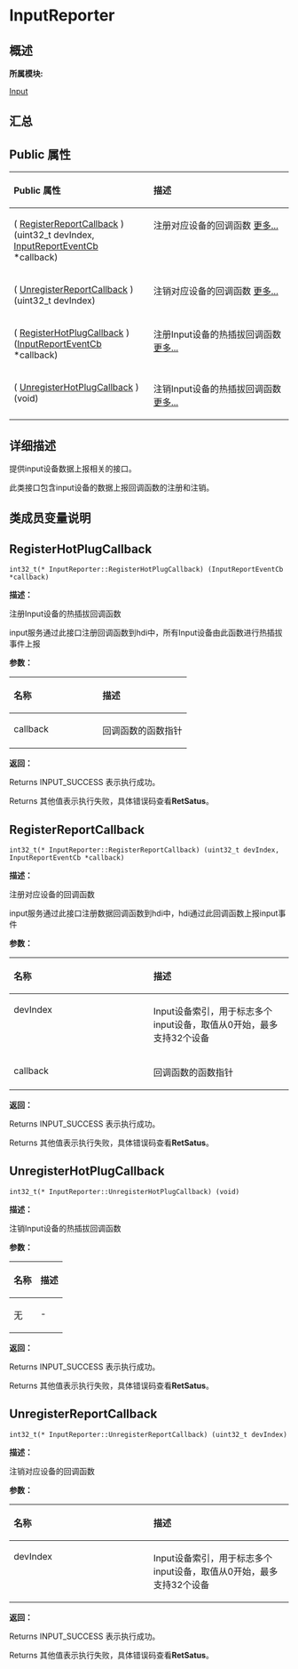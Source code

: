 # InputReporter<a name="ZH-CN_TOPIC_0000001343321025"></a>

## **概述**<a name="section1355559515083932"></a>

**所属模块:**

[Input](_input.md)

## **汇总**<a name="section937984929083932"></a>

## Public 属性<a name="pub-attribs"></a>

<a name="table1964525104083932"></a>
<table><thead align="left"><tr id="row1733577628083932"><th class="cellrowborder" valign="top" width="50%" id="mcps1.1.3.1.1"><p id="p1164238717083932"><a name="p1164238717083932"></a><a name="p1164238717083932"></a>Public 属性</p>
</th>
<th class="cellrowborder" valign="top" width="50%" id="mcps1.1.3.1.2"><p id="p91677191083932"><a name="p91677191083932"></a><a name="p91677191083932"></a>描述</p>
</th>
</tr>
</thead>
<tbody><tr id="row1311456163083932"><td class="cellrowborder" valign="top" width="50%" headers="mcps1.1.3.1.1 "><p id="p1209409173083932"><a name="p1209409173083932"></a><a name="p1209409173083932"></a>( <a href="_input_reporter.md#a8cbea98a78a293bc8ab6f41c6adeb675">RegisterReportCallback</a> )(uint32_t devIndex, <a href="_input_report_event_cb.md">InputReportEventCb</a> *callback)</p>
</td>
<td class="cellrowborder" valign="top" width="50%" headers="mcps1.1.3.1.2 "><p id="p1039765403083932"><a name="p1039765403083932"></a><a name="p1039765403083932"></a>注册对应设备的回调函数 <a href="_input_reporter.md#a8cbea98a78a293bc8ab6f41c6adeb675">更多...</a></p>
</td>
</tr>
<tr id="row817748391083932"><td class="cellrowborder" valign="top" width="50%" headers="mcps1.1.3.1.1 "><p id="p1378778303083932"><a name="p1378778303083932"></a><a name="p1378778303083932"></a>( <a href="_input_reporter.md#a8c10af61e0c73c91292b806a7ea1d069">UnregisterReportCallback</a> )(uint32_t devIndex)</p>
</td>
<td class="cellrowborder" valign="top" width="50%" headers="mcps1.1.3.1.2 "><p id="p1178967110083932"><a name="p1178967110083932"></a><a name="p1178967110083932"></a>注销对应设备的回调函数 <a href="_input_reporter.md#a8c10af61e0c73c91292b806a7ea1d069">更多...</a></p>
</td>
</tr>
<tr id="row262083753083932"><td class="cellrowborder" valign="top" width="50%" headers="mcps1.1.3.1.1 "><p id="p1085171069083932"><a name="p1085171069083932"></a><a name="p1085171069083932"></a>( <a href="_input_reporter.md#a69802255ac001b7debf25a89b0097ac4">RegisterHotPlugCallback</a> )(<a href="_input_report_event_cb.md">InputReportEventCb</a> *callback)</p>
</td>
<td class="cellrowborder" valign="top" width="50%" headers="mcps1.1.3.1.2 "><p id="p1447838237083932"><a name="p1447838237083932"></a><a name="p1447838237083932"></a>注册Input设备的热插拔回调函数 <a href="_input_reporter.md#a69802255ac001b7debf25a89b0097ac4">更多...</a></p>
</td>
</tr>
<tr id="row130692438083932"><td class="cellrowborder" valign="top" width="50%" headers="mcps1.1.3.1.1 "><p id="p1231887897083932"><a name="p1231887897083932"></a><a name="p1231887897083932"></a>( <a href="_input_reporter.md#a3057e2e0a13c8ba1cb0b3ea2fd029812">UnregisterHotPlugCallback</a> )(void)</p>
</td>
<td class="cellrowborder" valign="top" width="50%" headers="mcps1.1.3.1.2 "><p id="p1850277139083932"><a name="p1850277139083932"></a><a name="p1850277139083932"></a>注销Input设备的热插拔回调函数 <a href="_input_reporter.md#a3057e2e0a13c8ba1cb0b3ea2fd029812">更多...</a></p>
</td>
</tr>
</tbody>
</table>

## **详细描述**<a name="section304373657083932"></a>

提供input设备数据上报相关的接口。

此类接口包含input设备的数据上报回调函数的注册和注销。

## **类成员变量说明**<a name="section1823708376083932"></a>

## RegisterHotPlugCallback<a name="a69802255ac001b7debf25a89b0097ac4"></a>

```
int32_t(* InputReporter::RegisterHotPlugCallback) (InputReportEventCb *callback)
```

**描述：**

注册Input设备的热插拔回调函数

input服务通过此接口注册回调函数到hdi中，所有Input设备由此函数进行热插拔事件上报

**参数：**

<a name="table223396773083932"></a>
<table><thead align="left"><tr id="row673456388083932"><th class="cellrowborder" valign="top" width="50%" id="mcps1.1.3.1.1"><p id="p2075474524083932"><a name="p2075474524083932"></a><a name="p2075474524083932"></a>名称</p>
</th>
<th class="cellrowborder" valign="top" width="50%" id="mcps1.1.3.1.2"><p id="p364440816083932"><a name="p364440816083932"></a><a name="p364440816083932"></a>描述</p>
</th>
</tr>
</thead>
<tbody><tr id="row1737413356083932"><td class="cellrowborder" valign="top" width="50%" headers="mcps1.1.3.1.1 "><p id="entry897805697083932p0"><a name="entry897805697083932p0"></a><a name="entry897805697083932p0"></a>callback</p>
</td>
<td class="cellrowborder" valign="top" width="50%" headers="mcps1.1.3.1.2 "><p id="entry1546443121083932p0"><a name="entry1546443121083932p0"></a><a name="entry1546443121083932p0"></a>回调函数的函数指针</p>
</td>
</tr>
</tbody>
</table>

**返回：**

Returns INPUT\_SUCCESS 表示执行成功。

Returns 其他值表示执行失败，具体错误码查看**RetSatus**。

## RegisterReportCallback<a name="a8cbea98a78a293bc8ab6f41c6adeb675"></a>

```
int32_t(* InputReporter::RegisterReportCallback) (uint32_t devIndex, InputReportEventCb *callback)
```

**描述：**

注册对应设备的回调函数

input服务通过此接口注册数据回调函数到hdi中，hdi通过此回调函数上报input事件

**参数：**

<a name="table995953734083932"></a>
<table><thead align="left"><tr id="row1736805221083932"><th class="cellrowborder" valign="top" width="50%" id="mcps1.1.3.1.1"><p id="p828475387083932"><a name="p828475387083932"></a><a name="p828475387083932"></a>名称</p>
</th>
<th class="cellrowborder" valign="top" width="50%" id="mcps1.1.3.1.2"><p id="p402374357083932"><a name="p402374357083932"></a><a name="p402374357083932"></a>描述</p>
</th>
</tr>
</thead>
<tbody><tr id="row1251314958083932"><td class="cellrowborder" valign="top" width="50%" headers="mcps1.1.3.1.1 "><p id="entry13803423083932p0"><a name="entry13803423083932p0"></a><a name="entry13803423083932p0"></a>devIndex</p>
</td>
<td class="cellrowborder" valign="top" width="50%" headers="mcps1.1.3.1.2 "><p id="entry1845379233083932p0"><a name="entry1845379233083932p0"></a><a name="entry1845379233083932p0"></a>Input设备索引，用于标志多个input设备，取值从0开始，最多支持32个设备</p>
</td>
</tr>
<tr id="row526325097083932"><td class="cellrowborder" valign="top" width="50%" headers="mcps1.1.3.1.1 "><p id="entry1031995218083932p0"><a name="entry1031995218083932p0"></a><a name="entry1031995218083932p0"></a>callback</p>
</td>
<td class="cellrowborder" valign="top" width="50%" headers="mcps1.1.3.1.2 "><p id="entry55406751083932p0"><a name="entry55406751083932p0"></a><a name="entry55406751083932p0"></a>回调函数的函数指针</p>
</td>
</tr>
</tbody>
</table>

**返回：**

Returns INPUT\_SUCCESS 表示执行成功。

Returns 其他值表示执行失败，具体错误码查看**RetSatus**。

## UnregisterHotPlugCallback<a name="a3057e2e0a13c8ba1cb0b3ea2fd029812"></a>

```
int32_t(* InputReporter::UnregisterHotPlugCallback) (void)
```

**描述：**

注销Input设备的热插拔回调函数

**参数：**

<a name="table1556636798083932"></a>
<table><thead align="left"><tr id="row518199855083932"><th class="cellrowborder" valign="top" width="50%" id="mcps1.1.3.1.1"><p id="p1955123666083932"><a name="p1955123666083932"></a><a name="p1955123666083932"></a>名称</p>
</th>
<th class="cellrowborder" valign="top" width="50%" id="mcps1.1.3.1.2"><p id="p464548207083932"><a name="p464548207083932"></a><a name="p464548207083932"></a>描述</p>
</th>
</tr>
</thead>
<tbody><tr id="row233958660083932"><td class="cellrowborder" valign="top" width="50%" headers="mcps1.1.3.1.1 "><p id="entry366137052083932p0"><a name="entry366137052083932p0"></a><a name="entry366137052083932p0"></a>无</p>
</td>
<td class="cellrowborder" valign="top" width="50%" headers="mcps1.1.3.1.2 "><p id="entry402215268083932p0"><a name="entry402215268083932p0"></a><a name="entry402215268083932p0"></a>-</p>
</td>
</tr>
</tbody>
</table>

**返回：**

Returns INPUT\_SUCCESS 表示执行成功。

Returns 其他值表示执行失败，具体错误码查看**RetSatus**。

## UnregisterReportCallback<a name="a8c10af61e0c73c91292b806a7ea1d069"></a>

```
int32_t(* InputReporter::UnregisterReportCallback) (uint32_t devIndex)
```

**描述：**

注销对应设备的回调函数

**参数：**

<a name="table193347554083932"></a>
<table><thead align="left"><tr id="row519113870083932"><th class="cellrowborder" valign="top" width="50%" id="mcps1.1.3.1.1"><p id="p1089783373083932"><a name="p1089783373083932"></a><a name="p1089783373083932"></a>名称</p>
</th>
<th class="cellrowborder" valign="top" width="50%" id="mcps1.1.3.1.2"><p id="p383762930083932"><a name="p383762930083932"></a><a name="p383762930083932"></a>描述</p>
</th>
</tr>
</thead>
<tbody><tr id="row2031433438083932"><td class="cellrowborder" valign="top" width="50%" headers="mcps1.1.3.1.1 "><p id="entry288208991083932p0"><a name="entry288208991083932p0"></a><a name="entry288208991083932p0"></a>devIndex</p>
</td>
<td class="cellrowborder" valign="top" width="50%" headers="mcps1.1.3.1.2 "><p id="entry132160504083932p0"><a name="entry132160504083932p0"></a><a name="entry132160504083932p0"></a>Input设备索引，用于标志多个input设备，取值从0开始，最多支持32个设备</p>
</td>
</tr>
</tbody>
</table>

**返回：**

Returns INPUT\_SUCCESS 表示执行成功。

Returns 其他值表示执行失败，具体错误码查看**RetSatus**。

